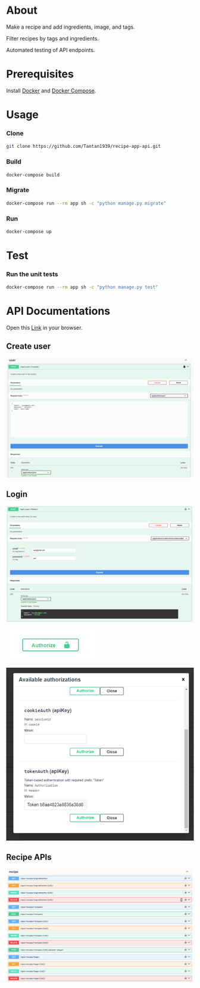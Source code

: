 # About

Make a recipe and add ingredients, image, and tags.

Filter recipes by tags and ingredients.

Automated testing of API endpoints.

# Prerequisites

Install [Docker](https://docs.docker.com/get-docker/) and [Docker Compose]().

# Usage

### Clone

```bash
git clone https://github.com/Tantan1939/recipe-app-api.git
```

### Build

```bash
docker-compose build
```

### Migrate

```bash
docker-compose run --rm app sh -c "python manage.py migrate"
```

### Run

```bash
docker-compose up
```

# Test

### Run the unit tests

```bash
docker-compose run --rm app sh -c "python manage.py test"
```

# API Documentations

Open this [Link](http://localhost:8000/api/docs/) in your browser.

## Create user

![create-user](./docx-imgs/create-user.png)

## Login

![authenticate-user](./docx-imgs/authenticate.png)

![authorize-btn](./docx-imgs/authorize-btn.png)

![login-user](./docx-imgs/login.png)

## Recipe APIs

![manage-recipes](./docx-imgs/recipe-APIs.png)

